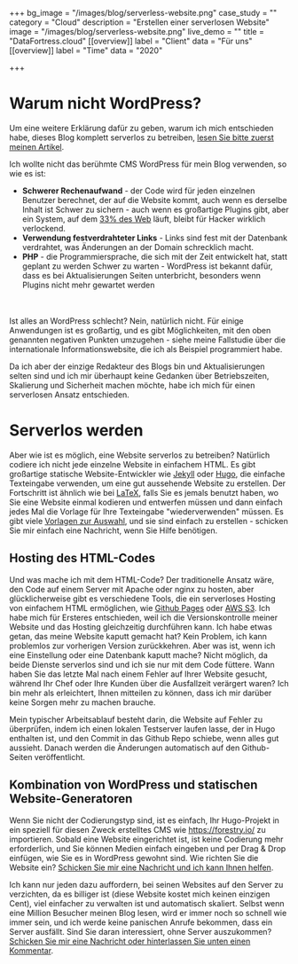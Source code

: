 +++
bg_image = "/images/blog/serverless-website.png"
case_study = ""
category = "Cloud"
description = "Erstellen einer serverlosen Website"
image = "/images/blog/serverless-website.png"
live_demo = ""
title = "DataFortress.cloud"
[[overview]]
label = "Client"
data = "Für uns"
[[overview]]
label = "Time"
data = "2020"

+++

# Warum nicht WordPress?


Um eine weitere Erklärung dafür zu geben, warum ich mich entschieden habe, dieses Blog komplett serverlos zu betreiben, [lesen Sie bitte zuerst meinen Artikel](/de/blog/wordpress-zu-serverlos-unhackbare-webseite/).


Ich wollte nicht das berühmte CMS WordPress für mein Blog verwenden, so wie es ist: 
- **Schwerer Rechenaufwand** - der Code wird für jeden einzelnen Benutzer berechnet, der auf die Website kommt, auch wenn es derselbe Inhalt ist
Schwer zu sichern - auch wenn es großartige Plugins gibt, aber ein System, auf dem [33% des Web](https://en.wikipedia.org/wiki/WordPress) läuft, bleibt für Hacker wirklich verlockend. 
- **Verwendung festverdrahteter Links** - Links sind fest mit der Datenbank verdrahtet, was Änderungen an der Domain schrecklich macht.
- **PHP** - die Programmiersprache, die sich mit der Zeit entwickelt hat, statt geplant zu werden
Schwer zu warten - WordPress ist bekannt dafür, dass es bei Aktualisierungen Seiten unterbricht, besonders wenn Plugins nicht mehr gewartet werden

\
</br>Ist alles an WordPress schlecht? Nein, natürlich nicht. Für einige Anwendungen ist es großartig, und es gibt Möglichkeiten, mit den oben genannten negativen Punkten umzugehen - siehe meine Fallstudie über die internationale Informationswebsite, die ich als Beispiel programmiert habe. 

Da ich aber der einzige Redakteur des Blogs bin und Aktualisierungen selten sind und ich mir überhaupt keine Gedanken über Betriebszeiten, Skalierung und Sicherheit machen möchte, habe ich mich für einen serverlosen Ansatz entschieden. 


# Serverlos werden


Aber wie ist es möglich, eine Website serverlos zu betreiben? Natürlich codiere ich nicht jede einzelne Website in einfachem HTML. Es gibt großartige statische Website-Entwickler wie [Jekyll](https://jekyllrb.com/) oder [Hugo](https://gohugo.io/), die einfache Texteingabe verwenden, um eine gut aussehende Website zu erstellen. Der Fortschritt ist ähnlich wie bei [LaTeX](https://www.latex-project.org/), falls Sie es jemals benutzt haben, wo Sie eine Website einmal kodieren und entwerfen müssen und dann einfach jedes Mal die Vorlage für Ihre Texteingabe "wiederverwenden" müssen. Es gibt viele [Vorlagen zur Auswahl](https://themes.gohugo.io/), und sie sind einfach zu erstellen - schicken Sie mir einfach eine Nachricht, wenn Sie Hilfe benötigen. 


## Hosting des HTML-Codes

Und was mache ich mit dem HTML-Code? Der traditionelle Ansatz wäre, den Code auf einem Server mit Apache oder nginx zu hosten, aber glücklicherweise gibt es verschiedene Tools, die ein serverloses Hosting von einfachem HTML ermöglichen, wie [Github Pages](https://pages.github.com/) oder [AWS S3](https://aws.amazon.com/s3/). Ich habe mich für Ersteres entschieden, weil ich die Versionskontrolle meiner Website und das Hosting gleichzeitig durchführen kann. Ich habe etwas getan, das meine Website kaputt gemacht hat? Kein Problem, ich kann problemlos zur vorherigen Version zurückkehren. Aber was ist, wenn ich eine Einstellung oder eine Datenbank kaputt mache? Nicht möglich, da beide Dienste serverlos sind und ich sie nur mit dem Code füttere. Wann haben Sie das letzte Mal nach einem Fehler auf Ihrer Website gesucht, während Ihr Chef oder Ihre Kunden über die Ausfallzeit verärgert waren? Ich bin mehr als erleichtert, Ihnen mitteilen zu können, dass ich mir darüber keine Sorgen mehr zu machen brauche. 

Mein typischer Arbeitsablauf besteht darin, die Website auf Fehler zu überprüfen, indem ich einen lokalen Testserver laufen lasse, der in Hugo enthalten ist, und den Commit in das Github Repo schiebe, wenn alles gut aussieht. Danach werden die Änderungen automatisch auf den Github-Seiten veröffentlicht. 

## Kombination von WordPress und statischen Website-Generatoren

Wenn Sie nicht der Codierungstyp sind, ist es einfach, Ihr Hugo-Projekt in ein speziell für diesen Zweck erstelltes CMS wie https://forestry.io/ zu importieren. Sobald eine Website eingerichtet ist, ist keine Codierung mehr erforderlich, und Sie können Medien einfach eingeben und per Drag & Drop einfügen, wie Sie es in WordPress gewohnt sind.  Wie richten Sie die Website ein? [Schicken Sie mir eine Nachricht und ich kann Ihnen helfen](/de/contact/). 


Ich kann nur jeden dazu auffordern, bei seinen Websites auf den Server zu verzichten, da es billiger ist (diese Website kostet mich keinen einzigen Cent), viel einfacher zu verwalten ist und automatisch skaliert. Selbst wenn eine Million Besucher meinen Blog lesen, wird er immer noch so schnell wie immer sein, und ich werde keine panischen Anrufe bekommen, dass ein Server ausfällt. 
Sind Sie daran interessiert, ohne Server auszukommen? [Schicken Sie mir eine Nachricht oder hinterlassen Sie unten einen Kommentar](/de/contact/). 

